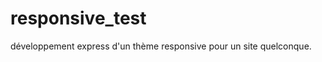 responsive_test
===============

développement express d'un thème responsive pour un site quelconque.
